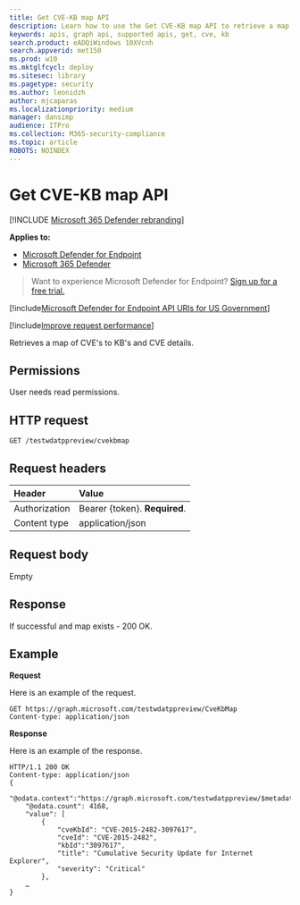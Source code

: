 ```yaml
---
title: Get CVE-KB map API
description: Learn how to use the Get CVE-KB map API to retrieve a map of CVE's to KB's and CVE details in Microsoft Defender for Endpoint.
keywords: apis, graph api, supported apis, get, cve, kb
search.product: eADQiWindows 10XVcnh
search.appverid: met150
ms.prod: w10
ms.mktglfcycl: deploy
ms.sitesec: library
ms.pagetype: security
ms.author: leonidzh
author: mjcaparas
ms.localizationpriority: medium
manager: dansimp
audience: ITPro
ms.collection: M365-security-compliance 
ms.topic: article
ROBOTS: NOINDEX
---
```


# Get CVE-KB map API

[!INCLUDE [Microsoft 365 Defender rebranding](../../includes/microsoft-defender.md)]

**Applies to:**
- [Microsoft Defender for Endpoint](https://go.microsoft.com/fwlink/p/?linkid=2146631)
- [Microsoft 365 Defender](https://go.microsoft.com/fwlink/?linkid=2118804)

> Want to experience Microsoft Defender for Endpoint? [Sign up for a free trial.](https://www.microsoft.com/microsoft-365/windows/microsoft-defender-atp?ocid=docs-wdatp-exposedapis-abovefoldlink) 

[!include[Microsoft Defender for Endpoint API URIs for US Government](../../includes/microsoft-defender-api-usgov.md)]

[!include[Improve request performance](../../includes/improve-request-performance.md)]

Retrieves a map of CVE's to KB's and CVE details.

## Permissions
User needs read permissions.

## HTTP request
```
GET /testwdatppreview/cvekbmap
```

## Request headers

Header | Value 
:---|:---
Authorization | Bearer {token}. **Required**.
Content type | application/json

## Request body
Empty

## Response
If successful and map exists - 200 OK.

## Example

**Request**

Here is an example of the request.

```
GET https://graph.microsoft.com/testwdatppreview/CveKbMap
Content-type: application/json
```

**Response**

Here is an example of the response.

```
HTTP/1.1 200 OK
Content-type: application/json
{
    "@odata.context":"https://graph.microsoft.com/testwdatppreview/$metadata#CveKbMap",
    "@odata.count": 4168,
    "value": [
        {
            "cveKbId": "CVE-2015-2482-3097617",
            "cveId": "CVE-2015-2482",
            "kbId":"3097617",
            "title": "Cumulative Security Update for Internet Explorer",
            "severity": "Critical"
        },
    …
}

```
